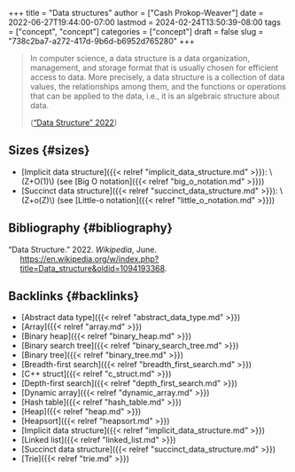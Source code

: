 +++
title = "Data structures"
author = ["Cash Prokop-Weaver"]
date = 2022-06-27T19:44:00-07:00
lastmod = 2024-02-24T13:50:39-08:00
tags = ["concept", "concept"]
categories = ["concept"]
draft = false
slug = "738c2ba7-a272-417d-9b6d-b6952d765280"
+++

> In computer science, a data structure is a data organization, management, and storage format that is usually chosen for efficient access to data. More precisely, a data structure is a collection of data values, the relationships among them, and the functions or operations that can be applied to the data, i.e., it is an algebraic structure about data.
>
> (<a href="#citeproc_bib_item_1">“Data Structure” 2022</a>)


## Sizes {#sizes}

-   [Implicit data structure]({{< relref "implicit_data_structure.md" >}}): \\(Z+O(1)\\) (see [Big O notation]({{< relref "big_o_notation.md" >}}))
-   [Succinct data structure]({{< relref "succinct_data_structure.md" >}}): \\(Z+o(Z)\\) (see [Little-o notation]({{< relref "little_o_notation.md" >}}))


## Bibliography {#bibliography}

<style>.csl-entry{text-indent: -1.5em; margin-left: 1.5em;}</style><div class="csl-bib-body">
  <div class="csl-entry"><a id="citeproc_bib_item_1"></a>“Data Structure.” 2022. <i>Wikipedia</i>, June. <a href="https://en.wikipedia.org/w/index.php?title=Data_structure&oldid=1094193368">https://en.wikipedia.org/w/index.php?title=Data_structure&#38;oldid=1094193368</a>.</div>
</div>


## Backlinks {#backlinks}

-   [Abstract data type]({{< relref "abstract_data_type.md" >}})
-   [Array]({{< relref "array.md" >}})
-   [Binary heap]({{< relref "binary_heap.md" >}})
-   [Binary search tree]({{< relref "binary_search_tree.md" >}})
-   [Binary tree]({{< relref "binary_tree.md" >}})
-   [Breadth-first search]({{< relref "breadth_first_search.md" >}})
-   [C++ struct]({{< relref "c_struct.md" >}})
-   [Depth-first search]({{< relref "depth_first_search.md" >}})
-   [Dynamic array]({{< relref "dynamic_array.md" >}})
-   [Hash table]({{< relref "hash_table.md" >}})
-   [Heap]({{< relref "heap.md" >}})
-   [Heapsort]({{< relref "heapsort.md" >}})
-   [Implicit data structure]({{< relref "implicit_data_structure.md" >}})
-   [Linked list]({{< relref "linked_list.md" >}})
-   [Succinct data structure]({{< relref "succinct_data_structure.md" >}})
-   [Trie]({{< relref "trie.md" >}})
